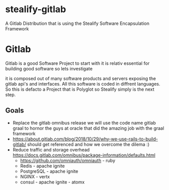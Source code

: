 # stealify-gitlab
A Gitlab Distribution that is using the Stealify Software Encapsulation Framework

# Gitlab
Gitlab is a good Software Project to start with it is relativ essential for building good software so lets investigate 

it is composed out of many software products and servers exposing the gitlab api's and interfaces. All this software is coded in diffrent languages. So this is defacto a Project that is Polyglot so Stealify simply is the next step.

## Goals
- Replace the gitlab omnibus release we will use the code name gitlab graal to hornor the guys at oracle that did the amazing job with the graal framework
- https://about.gitlab.com/blog/2018/10/29/why-we-use-rails-to-build-gitlab/ should get referenced and how we overcome the dilema :)
- Reduce traffic and storage overhead https://docs.gitlab.com/omnibus/package-information/defaults.html
  - https://github.com/omniauth/omniauth - ruby
  - Redis - apache ignite
  - PostgreSQL - apache ignite
  - NGINX - vertx
  - consul - apache ignite - atomx
  
  
